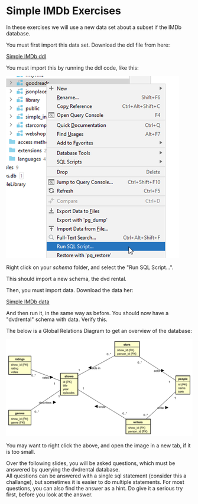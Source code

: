 # Simple IMDb Exercises
In these exercises we will use a new data set about a subset if the IMDb database.

You must first import this data set. Download the ddl file from here:

[Simple IMDb ddl](IMDB_shows_DDL.sql)

You must import this by running the ddl code, like this:

![](img.png)

Right click on your _schema_ folder, and select the "Run SQL Script...".

This should import a new schema, the dvd rental.

Then, you must import data. Download the data her:

[Simple IMDb data](IMDB_shows_data.sql)

And then run it, in the same way as before. You should now have a "dvdrental" schema with data. Verify this.

The below is a Global Relations Diagram to get an overview of the database:

<img src="Simple IMDB GR.svg"/>

You may want to right click the above, and open the image in a new tab, if it is too small.

Over the following slides, you will be asked questions, which must be answered by querying the dvdrental database.\
All questions can be answered with a single sql statement (consider this a challange), but sometimes it is easier to do multiple statements.
For most questions, you can also find the answer as a hint. Do give it a serious try first, before you look at the answer.
